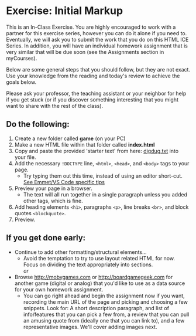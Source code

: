 # Exercise: Initial Markup 

This is an In-Class Exercise. You are highly encouraged to work with a partner for this exercise series, however you can do it alone if you need to.  Eventually, we will ask you to submit the work that you do on this HTML ICE Series.  In addition, you will have an individual homework assignment that is very similar that will be due soon (see the Assignments section in myCourses).

Below are some general steps that you should follow, but they are not exact.  Use your knowledge from the reading and today's review to achieve the goals below.

Please ask your professor, the teaching assistant or your neighbor for help if you get stuck (or if you discover something interesting that you might want to share with the rest of the class).

## Do the following:
1. Create a new folder called **game** (on your PC)
2. Make a new HTML file within that folder called **index.html**
3. Copy and paste the provided 'starter text' from here: [digdug.txt](digdug.txt) into your file.
4. Add the necessary `!DOCTYPE` line, `<html>`, `<head>`, and `<body>` tags to your page.  
    - Try typing them out this time, instead of using an editor short-cut. [See Emmet/VS Code specific tips](vscodehtml.md)
5. Preview your page in a browser.
    - The text will all run together in a single paragraph unless you added other tags, which is fine.
6. Add heading elements `<h1>`, paragraphs `<p>`, line breaks `<br>`, and block quotes `<blockquote>`.
7. Preview.

## If you get done early:
- Continue to add other formatting/structural elements... 
    - Avoid the temptation to try to use layout related HTML for now.  Focus on dividing the text appropriately into sections.  
    *or* 
- Browse http://mobygames.com or http://boardgamegeek.com for another game (digital or analog) that you'd like to use as a data source for your own homework assignment.  
    - You can go right ahead and begin the assignment now if you want, recording the main URL of the page and picking and choosing a few snippets.  Look for:  A short description paragraph, and list of info/features that you can pick a few from, a review that you can pull an amusing quote from (ideally one that you can link to), and a few representative images.  We'll cover adding images next.

